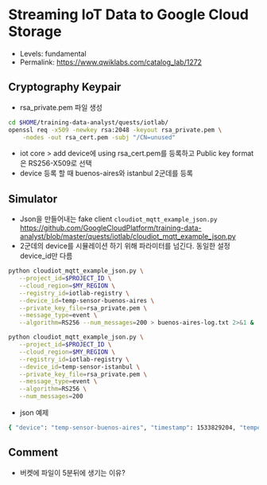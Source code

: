 # Streaming IoT Data to Google Cloud Storage
- Levels: fundamental
- Permalink: https://www.qwiklabs.com/catalog_lab/1272

## Cryptography Keypair 
- rsa_private.pem 파일 생성
~~~bash
cd $HOME/training-data-analyst/quests/iotlab/
openssl req -x509 -newkey rsa:2048 -keyout rsa_private.pem \
    -nodes -out rsa_cert.pem -subj "/CN=unused"
~~~
- iot core > add device에 using rsa_cert.pem를 등록하고 Public key format은 RS256-X509로 선택
- device 등록 할 때 buenos-aires와 istanbul 2군데를 등록

## Simulator
- Json을 만들어내는 fake client `cloudiot_mqtt_example_json.py`
https://github.com/GoogleCloudPlatform/training-data-analyst/blob/master/quests/iotlab/cloudiot_mqtt_example_json.py
- 2군데의 device를 시뮬레이션 하기 위해 파라미터를 넘긴다. 동일한 설정 device_id만 다름
~~~bash
python cloudiot_mqtt_example_json.py \
   --project_id=$PROJECT_ID \
   --cloud_region=$MY_REGION \
   --registry_id=iotlab-registry \
   --device_id=temp-sensor-buenos-aires \
   --private_key_file=rsa_private.pem \
   --message_type=event \
   --algorithm=RS256 --num_messages=200 > buenos-aires-log.txt 2>&1 &
~~~
~~~bash
python cloudiot_mqtt_example_json.py \
   --project_id=$PROJECT_ID \
   --cloud_region=$MY_REGION \
   --registry_id=iotlab-registry \
   --device_id=temp-sensor-istanbul \
   --private_key_file=rsa_private.pem \
   --message_type=event \
   --algorithm=RS256 \
   --num_messages=200
~~~
- json 예제
~~~bash
{ "device": "temp-sensor-buenos-aires", "timestamp": 1533829204, "temperature": 15.80888889949552 } { "device": "temp-sensor-buenos-aires", "timestamp": 1533829205, "temperature": 15.799777248019161 }
~~~

## Comment
- 버켓에 파일이 5분뒤에 생기는 이유?